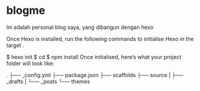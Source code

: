 # blogme
Ini adalah personal blog saya, yang dibangun dengan hexo 

Once Hexo is installed, run the following commands to initialise Hexo in the target <folder>.

$ hexo init <folder>
$ cd <folder>
$ npm install
Once initialised, here’s what your project folder will look like:

.
├── _config.yml
├── package.json
├── scaffolds
├── source
|   ├── _drafts
|   └── _posts
└── themes
